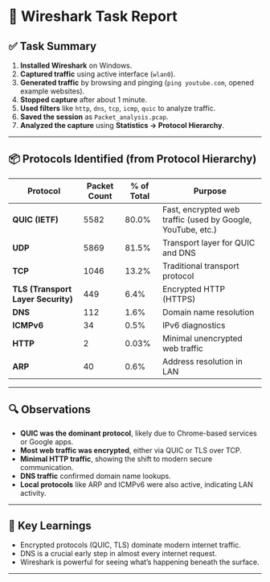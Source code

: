 # 📄 Wireshark Task Report

## ✅ Task Summary

1. **Installed Wireshark** on Windows.
2. **Captured traffic** using active interface (`wlan0`).
3. **Generated traffic** by browsing and pinging (`ping youtube.com`, opened example websites).
4. **Stopped capture** after about 1 minute.
5. **Used filters** like `http`, `dns`, `tcp`, `icmp`, `quic` to analyze traffic.
6. **Saved the session** as `Packet_analysis.pcap`.
7. **Analyzed the capture** using **Statistics → Protocol Hierarchy**.

---

## 📦 Protocols Identified (from Protocol Hierarchy)

| Protocol                | Packet Count | % of Total | Purpose |
|-------------------------|--------------|------------|---------|
| **QUIC (IETF)**         | 5582         | 80.0%      | Fast, encrypted web traffic (used by Google, YouTube, etc.) |
| **UDP**                 | 5869         | 81.5%      | Transport layer for QUIC and DNS |
| **TCP**                 | 1046         | 13.2%      | Traditional transport protocol |
| **TLS (Transport Layer Security)** | 449 | 6.4% | Encrypted HTTP (HTTPS) |
| **DNS**                 | 112          | 1.6%       | Domain name resolution |
| **ICMPv6**              | 34           | 0.5%       | IPv6 diagnostics |
| **HTTP**                | 2            | 0.03%      | Minimal unencrypted web traffic |
| **ARP**                 | 40           | 0.6%       | Address resolution in LAN |

---

## 🔍 Observations

- **QUIC was the dominant protocol**, likely due to Chrome-based services or Google apps.
- **Most web traffic was encrypted**, either via QUIC or TLS over TCP.
- **Minimal HTTP traffic**, showing the shift to modern secure communication.
- **DNS traffic** confirmed domain name lookups.
- **Local protocols** like ARP and ICMPv6 were also active, indicating LAN activity.

---

## 🧠 Key Learnings

- Encrypted protocols (QUIC, TLS) dominate modern internet traffic.
- DNS is a crucial early step in almost every internet request.
- Wireshark is powerful for seeing what’s happening beneath the surface.

---

